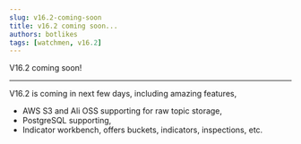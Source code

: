 ```yaml
---
slug: v16.2-coming-soon  
title: v16.2 coming soon...  
authors: botlikes  
tags: [watchmen, v16.2]  
---
```


V16.2 coming soon!

---

V16.2 is coming in next few days, including amazing features,

- AWS S3 and Ali OSS supporting for raw topic storage,
- PostgreSQL supporting,
- Indicator workbench, offers buckets, indicators, inspections, etc.
